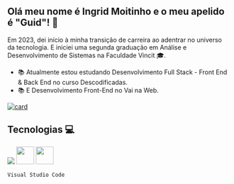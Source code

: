 ## Olá meu nome é Ingrid Moitinho e o meu apelido é "Guid"! 👋

Em 2023, dei início à minha transição de carreira ao adentrar no universo da tecnologia. E iniciei uma segunda graduação em Análise e Desenvolvimento de Sistemas na Faculdade Vincit 🎓.

- 📚 Atualmente estou estudando Desenvolvimento Full Stack - Front End & Back End no curso Descodificadas.
- 📚 E Desenvolvimento Front-End no Vai na Web.  


[![card](https://github-readme-stats.vercel.app/api?username=ingridmoitinho&theme=dark)](https://github.com/anuraghazra/github-readme-stats)


## Tecnologias 💻

<img src="https://img.shields.io/badge/HTML5-E34F26?style=for-the-badge&logo=html5&logoColor=white"/>
<img loading="lazy" src="https://cdn.jsdelivr.net/gh/devicons/devicon/icons/css3/css3-original.svg" width="40" height="40"/>
<img loading="lazy" src="https://cdn.jsdelivr.net/gh/devicons/devicon/icons/javascript/javascript-original.svg" width="40" height="40"/>

 ```
Visual Studio Code 
```

             

<!--
**ingridmoitinho/ingridmoitinho** is a ✨ _special_ ✨ repository because its `README.md` (this file) appears on your GitHub profile.

Here are some ideas to get you started:

- 🔭 I’m currently working on ...
- 🌱 I’m currently learning ...
- 👯 I’m looking to collaborate on ...
- 🤔 I’m looking for help with ...
- 💬 Ask me about ...
- 📫 How to reach me: ...
- 😄 Pronouns: ...
- ⚡ Fun fact: ...
-->
